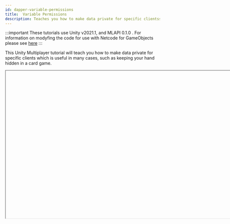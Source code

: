 ```yaml
---
id: dapper-variable-permissions
title:  Variable Permissions
description: Teaches you how to make data private for specific clientss
---
```


:::important
These tutorials use Unity v2021.1, and MLAPI 0.1.0 .  For information on modyfing the code for use with Netcode for GameObjects please see [here](../../migration/migratingfrommlapi.md)
:::



This Unity Multiplayer tutorial will teach you how to make data private for specific clients which is useful in many cases, such as keeping your hand hidden in a card game.

<Iframe url="https://www.youtube.com/embed/vjhCPtHCcac"
        width="854px"
        height="480px"
        id="myId"
        className="video-container"
        display="initial"
        position="relative"
        allow="accelerometer; autoplay; clipboard-write; encrypted-media; gyroscope; picture-in-picture" 
        allowfullscreen
        />

Video published 9 September 2021

For project files access, check out the repository here: https://github.com/DapperDino/Mini-Multiplayer-Card-Tutorial

:::contribution Community Contribution
Thank you to [DapperDino](https://www.youtube.com/channel/UCjCpZyil4D8TBb5nVTMMaUw) for the video tutorials! These contributions are a fantastic help to the community.
:::

import Iframe from 'react-iframe'
